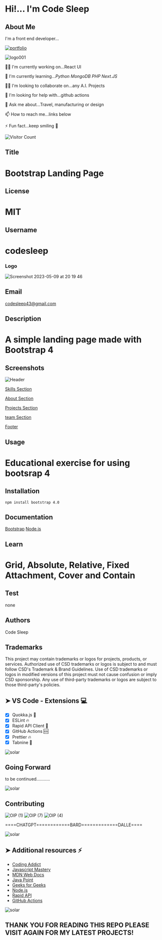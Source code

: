
# Hi!... I'm Code Sleep

## About Me

I'm a front end developer...

[![portfolio](https://img.shields.io/badge/my_portfolio-000?style=for-the-badge&logo=ko-fi&logoColor=white)](https://codesleeps.github.io/Bootstrap-Portfolio/)

![logo001](https://user-images.githubusercontent.com/125808990/236808958-deddef64-0c3e-4e5b-92ce-84166aa87fc6.png)

👩‍💻 I'm currently working on...React UI

🧠 I'm currently learning..._Python_ _MongoDB_ _PHP_ _Next.JS_

👯‍♀️ I'm looking to collaborate on...any A.I. Projects

🤔 I'm looking for help with...github actions

💬 Ask me about...Travel, manufacturing or design

📫 How to reach me...links below

⚡️ Fun fact...keep smiling 🤖

![Visitor Count](https://profile-counter.glitch.me/codesleeps/count.svg)

## Title

 # Bootstrap Landing Page
  
## License

 # MIT

## Username

 # codesleep

### Logo

![Screenshot 2023-05-09 at 20 19 46](https://github.com/codesleeps/First-Landing-Page/assets/125808990/577ef91f-9406-41e6-b07e-1357b3bd9992)
  
## Email

  <codesleep43@gmail.com>

## Description

 # A simple landing page made with Bootstrap 4

## Screenshots

![Header](https://github.com/codesleeps/First-Landing-Page/assets/125808990/909ed5e0-1f5d-4e54-9fe7-bded78a17308)

[Skills Section](https://github.com/codesleeps/First-Landing-Page/assets/125808990/cf9f885f-5008-4828-bd25-d7acf1e06603)

[About Section](https://github.com/codesleeps/First-Landing-Page/assets/125808990/a1796a95-1586-4eaf-8ac6-3588b43184da)

[Projects Section](https://github.com/codesleeps/First-Landing-Page/assets/125808990/b06825f2-eafd-484e-bf77-e29f76b9d8ca)

[team Section](https://github.com/codesleeps/First-Landing-Page/assets/125808990/f9c487b0-4148-4d03-8011-ab88307a98c6)

[Footer](https://github.com/codesleeps/First-Landing-Page/assets/125808990/57c0d890-bb27-4715-8f1a-70cd022307e2)


## Usage

# Educational exercise for using bootsrap 4 
  
## Installation
```
npm install bootstrap 4.0
```

## Documentation

[Bootstrap](https://getbootstrap.com/docs/5.3/getting-started/introduction/)
[Node.js](https://nodejs.org/en/docs)
  
## Learn
  
 # Grid, Absolute, Relative, Fixed Attachment, Cover and Contain

## Test

  none
  
  
## Authors

Code Sleep

## Trademarks

This project may contain trademarks or logos for projects, products, or services. Authorized use of CSD trademarks or logos is subject to and must follow CSD's Trademark & Brand Guidelines. Use of CSD trademarks or logos in modified versions of this project must not cause confusion or imply CSD sponsorship. Any use of third-party trademarks or logos are subject to those third-party's policies.


## ➤ VS Code - Extensions 💻

- [x] Quokka.js 🤖
- [x] ESLint 🔥
- [x] Rapid API Client 🎯
- [x] GitHub Actions 🆘
- [x] Prettier 🔥
- [x] Tabnine 🤖

![solar](https://github.com/codesleeps/solid-octo-fiesta/assets/125808990/de95cb09-42cb-4ad1-9783-34ade244ae8b)

## Going Forward

to be continued...........

![solar](https://github.com/codesleeps/solid-octo-fiesta/assets/125808990/de95cb09-42cb-4ad1-9783-34ade244ae8b)
## Contributing

![OIP (1)](https://github.com/codesleeps/First-Landing-Page/assets/125808990/979cdab3-c75e-495f-a0cf-f30f1da216d5)
![OIP (7)](https://github.com/codesleeps/First-Landing-Page/assets/125808990/ff4be9f8-b626-44ed-a936-2556d19ff550)
![OIP (4)](https://github.com/codesleeps/First-Landing-Page/assets/125808990/98896a79-d298-4060-aca2-2f54f814e413)

 ====CHATGPT============BARD=============DALLE====


![solar](https://github.com/codesleeps/solid-octo-fiesta/assets/125808990/de95cb09-42cb-4ad1-9783-34ade244ae8b)

## ➤ Additional resources ⚡️

- [Coding Addict](https://johnsmilga.com)
- [Javascript Mastery](https://www.jsmastery.pro/full-stack-web-development-bootcamp) 
- [MDN Web Docs](https://developer.mozilla.org/en-US/)
- [Java Point](https://www.javatpoint.com/jquery-example)
- [Geeks for Geeks](https://www.geeksforgeeks.org/jquery-examples/)
- [Node.js](https://nodejs.org/api/synopsis.html)
- [Rapid API](https://rapidapi.com)
- [GitHub Actions](https://github.com/features/actions)

![solar](https://github.com/codesleeps/solid-octo-fiesta/assets/125808990/de95cb09-42cb-4ad1-9783-34ade244ae8b)


  
## THANK YOU FOR READING THIS REPO PLEASE VISIT AGAIN FOR MY LATEST PROJECTS!
  

